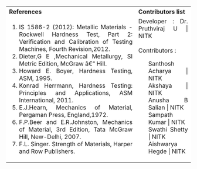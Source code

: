 <table style="text-align:justify;margin-top: 15px">
  <tbody>
    <tr style="background-color: white">
      <th>References</th>
      <th>Contributors list</th>
    </tr>
    <tr style="background-color: white;">
    <td style="width: 70%">
    <ol>
<li>IS 1586-2 (2012): Metallic Materials - Rockwell Hardness Test, Part 2: Verification and Calibration of Testing Machines, Fourth Revision,2012.</li>
<li>Dieter,G E ,Mechanical Metallurgy, SI Metric Edition, McGraw â€“ Hill.</li>
<li>Howard E. Boyer, Hardness Testing, ASM, 1995.</li>
<li>Konrad Herrmann, Hardness Testing: Principles and Applications, ASM International, 2011.</li>
<li>E.J.Hearn, Mechanics of Material, Pergaman Press, England,1972.</li>
<li>F.P.Beer and E.R.Johnston, Mechanics of Material, 3rd Edition, Tata McGraw Hill, New-Delhi, 2007.</li>
<li>F.L. Singer. Strength of Materials, Harper and Row Publishers.</li>
    </ol>
  </td>
  <td>Developer : Dr. Pruthviraj U | NITK<br><br>
  Contributors :
  <ul style="list-style-type: none;">
  <li>Santhosh Acharya | NITK</li>
  <li>Akshaya | NITK</li>
  <li>Anusha B Salian | NITK</li>
  <li>Sampath Kumar | NITK</li>
  <li>Swathi Shetty | NITK</li>
  <li>Aishwarya Hegde | NITK</li>
  </ul></td>
  </tr>

  </tbody>
</table>
